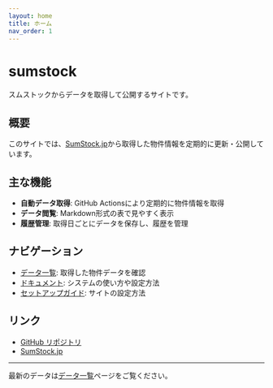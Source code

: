 ```yaml
---
layout: home
title: ホーム
nav_order: 1
---
```


# sumstock

スムストックからデータを取得して公開するサイトです。

## 概要

このサイトでは、[SumStock.jp](https://sumstock.jp/)から取得した物件情報を定期的に更新・公開しています。

## 主な機能

- **自動データ取得**: GitHub Actionsにより定期的に物件情報を取得
- **データ閲覧**: Markdown形式の表で見やすく表示
- **履歴管理**: 取得日ごとにデータを保存し、履歴を管理

## ナビゲーション

- [データ一覧](data/): 取得した物件データを確認
- [ドキュメント](docs/): システムの使い方や設定方法
- [セットアップガイド](setup-guide.html): サイトの設定方法

## リンク

- [GitHub リポジトリ](https://github.com/zGVfRcgR/sumstock)
- [SumStock.jp](https://sumstock.jp/)

---

最新のデータは[データ一覧](data/)ページをご覧ください。
